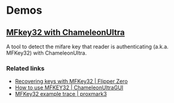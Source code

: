 # Demos

## [MFkey32 with ChameleonUltra](https://taichunmin.idv.tw/chameleon-ultra.js/mfkey32.html)

A tool to detect the mifare key that reader is authenticating (a.k.a. MFKey32) with ChameleonUltra.

### Related links

- [Recovering keys with MFKey32 | Flipper Zero](https://docs.flipper.net/nfc/mfkey32)
- [How to use MFKEY32 | ChameleonUltraGUI](https://github.com/RfidResearchGroup/ChameleonUltra/blob/main/docs/chameleonultragui.md#how-to-use-mfkey32)
- [MFKey32 example trace | proxmark3](https://github.com/RfidResearchGroup/proxmark3/blob/master/tools/mfkey/example_trace.txt)
